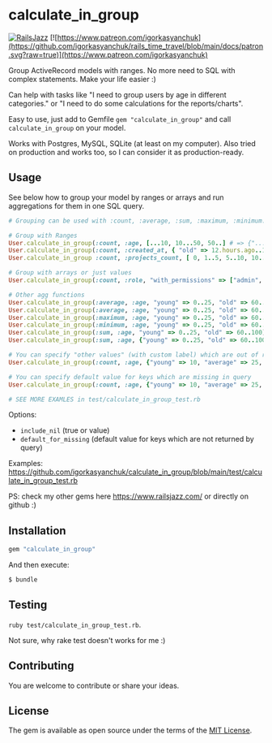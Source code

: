# calculate_in_group

[![RailsJazz](https://github.com/igorkasyanchuk/rails_time_travel/blob/main/docs/my_other.svg?raw=true)](https://www.railsjazz.com)
[![https://www.patreon.com/igorkasyanchuk](https://github.com/igorkasyanchuk/rails_time_travel/blob/main/docs/patron.svg?raw=true)](https://www.patreon.com/igorkasyanchuk)

Group ActiveRecord models with ranges. No more need to SQL with complex statements. Make your life easier :)

Can help with tasks like "I need to group users by age in different categories." or "I need to do some calculations for the reports/charts".

Easy to use, just add to Gemfile `gem "calculate_in_group"` and call `calculate_in_group` on your model.

Works with Postgres, MySQL, SQLite (at least on my computer). Also tried on production and works too, so I can consider it as production-ready.

## Usage

See below how to group your model by ranges or arrays and run aggregations for them in one SQL query.

```ruby
# Grouping can be used with :count, :average, :sum, :maximum, :minimum.

# Group with Ranges
User.calculate_in_group(:count, :age, [...10, 10...50, 50..] # => {"...10"=>1, "10...50"=>3, "50.."=>3}
User.calculate_in_group(:count, :created_at, { "old" => 12.hours.ago..1.minutes.ago, "new" => Time.now..10.hours.from_now }) # => {"old" => 2, "new" => 1}
User.calculate_in_group :count, :projects_count, [ 0, 1..5, 5..10, 10..100, 100.. ] # => {"0"=>555, "1..5"=>145, "10..100"=>3991, "100.."=>190, "5..10"=>2824} 

# Group with arrays or just values
User.calculate_in_group(:count, :role, "with_permissions" => ["admin", "moderator"], "no_permissions" => "user") # => {"with_permissions" => 3, "no_permissions" => 3}

# Other agg functions
User.calculate_in_group(:average, :age, "young" => 0..25, "old" => 60..100) # => {"young" => 11.0, "old" => 80.0}
User.calculate_in_group(:average, :age, "young" => 0..25, "old" => 60...100) # => {"young" => 11.0, "old" => 60.0}
User.calculate_in_group(:maximum, :age, "young" => 0..25, "old" => 60..100) # => {"young" => 20, "old" => 100}
User.calculate_in_group(:minimum, :age, "young" => 0..25, "old" => 60..100) # => {"young" => 3, "old" => 60}
User.calculate_in_group(:sum, :age, "young" => 0..25, "old" => 60..100) # => {"young" => 33, "old" => 160}
User.calculate_in_group(:sum, :age, {"young" => 0..25, "old" => 60..100}) # => {"young" => 33, "old" => 160}

# You can specify "other values" (with custom label) which are out of ranges
User.calculate_in_group(:count, :age, {"young" => 10, "average" => 25, "old" => 60}, {include_nil: "OTHER"}) # => {"young" => 1, "old" => 1, "OTHER" => 7}

# You can specify default value for keys which are missing in query
User.calculate_in_group(:count, :age, {"young" => 10, "average" => 25, "old" => 60}, { default_for_missing: 0 }) # => {"young" => 1, "old" => 1, "average" => 0}

# SEE MORE EXAMLES in test/calculate_in_group_test.rb
```

Options:

- `include_nil` (true or value)
- `default_for_missing` (default value for keys which are not returned by query)

Examples: https://github.com/igorkasyanchuk/calculate_in_group/blob/main/test/calculate_in_group_test.rb

PS: check my other gems here https://www.railsjazz.com/ or directly on github :)

## Installation

```ruby
gem "calculate_in_group"
```

And then execute:
```bash
$ bundle
```

## Testing

`ruby test/calculate_in_group_test.rb`.

Not sure, why rake test doesn't works for me :)

## Contributing

You are welcome to contribute or share your ideas.

## License

The gem is available as open source under the terms of the [MIT License](https://opensource.org/licenses/MIT).

